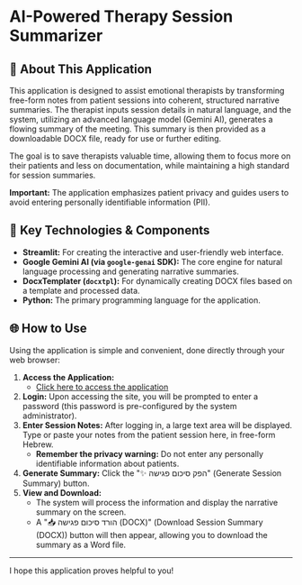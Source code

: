 # AI-Powered Therapy Session Summarizer

## 📝 About This Application

This application is designed to assist emotional therapists by transforming free-form notes from patient sessions into coherent, structured narrative summaries. The therapist inputs session details in natural language, and the system, utilizing an advanced language model (Gemini AI), generates a flowing summary of the meeting. This summary is then provided as a downloadable DOCX file, ready for use or further editing.

The goal is to save therapists valuable time, allowing them to focus more on their patients and less on documentation, while maintaining a high standard for session summaries.

**Important:** The application emphasizes patient privacy and guides users to avoid entering personally identifiable information (PII).

## 🚀 Key Technologies & Components

*   **Streamlit:** For creating the interactive and user-friendly web interface.
*   **Google Gemini AI (via `google-genai` SDK):** The core engine for natural language processing and generating narrative summaries.
*   **DocxTemplater (`docxtpl`):** For dynamically creating DOCX files based on a template and processed data.
*   **Python:** The primary programming language for the application.

## 🌐 How to Use

Using the application is simple and convenient, done directly through your web browser:

1.  **Access the Application:**
    *   [Click here to access the application](https://shortherapist.streamlit.app/)
2.  **Login:** Upon accessing the site, you will be prompted to enter a password (this password is pre-configured by the system administrator).
3.  **Enter Session Notes:** After logging in, a large text area will be displayed. Type or paste your notes from the patient session here, in free-form Hebrew.
    *   **Remember the privacy warning:** Do not enter any personally identifiable information about patients.
4.  **Generate Summary:** Click the "✨ הפק סיכום פגישה" (Generate Session Summary) button.
5.  **View and Download:**
    *   The system will process the information and display the narrative summary on the screen.
    *   A "📥 הורד סיכום פגישה (DOCX)" (Download Session Summary (DOCX)) button will then appear, allowing you to download the summary as a Word file.

---

I hope this application proves helpful to you!
